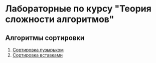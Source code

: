 # Лабораторные по курсу "Теория сложности алгоритмов"

## Алгоритмы сортировки
1. [Сортировка пузырьком](BubbleSort/Program.cs)
2. [Сортировка вставками](InsertionSort/Program.cs)